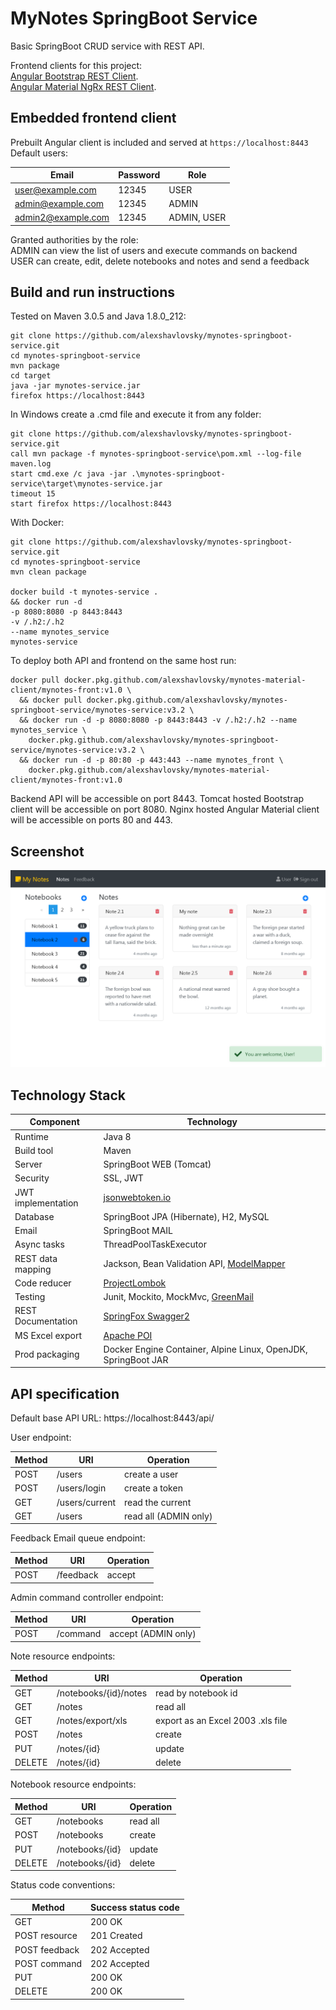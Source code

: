 # MyNotes SpringBoot Service

Basic SpringBoot CRUD service with REST API.

Frontend clients for this project:
<br>
[Angular Bootstrap REST Client](https://github.com/alexshavlovsky/mynotes-ng-client.git).
<br>
[Angular Material NgRx  REST Client](https://github.com/alexshavlovsky/mynotes-material-client.git).

## Embedded frontend client

Prebuilt Angular client is included and served at `https://localhost:8443`
<br>
Default users:

Email              |Password |Role
---                |---      |---
user@example.com   |12345    |USER
admin@example.com  |12345    |ADMIN
admin2@example.com |12345    |ADMIN, USER

Granted authorities by the role:
<br>
ADMIN can view the list of users and execute commands on backend
<br>
USER can create, edit, delete notebooks and notes and send a feedback

## Build and run instructions

Tested on Maven 3.0.5 and Java 1.8.0_212:
```
git clone https://github.com/alexshavlovsky/mynotes-springboot-service.git
cd mynotes-springboot-service
mvn package
cd target
java -jar mynotes-service.jar
firefox https://localhost:8443
```

In Windows create a .cmd file and execute it from any folder:
```
git clone https://github.com/alexshavlovsky/mynotes-springboot-service.git
call mvn package -f mynotes-springboot-service\pom.xml --log-file maven.log
start cmd.exe /c java -jar .\mynotes-springboot-service\target\mynotes-service.jar
timeout 15
start firefox https://localhost:8443
```

With Docker:
```
git clone https://github.com/alexshavlovsky/mynotes-springboot-service.git
cd mynotes-springboot-service
mvn clean package

docker build -t mynotes-service .
&& docker run -d
-p 8080:8080 -p 8443:8443
-v /.h2:/.h2
--name mynotes_service
mynotes-service
```

To deploy both API and frontend on the same host run:
```
docker pull docker.pkg.github.com/alexshavlovsky/mynotes-material-client/mynotes-front:v1.0 \
  && docker pull docker.pkg.github.com/alexshavlovsky/mynotes-springboot-service/mynotes-service:v3.2 \
  && docker run -d -p 8080:8080 -p 8443:8443 -v /.h2:/.h2 --name mynotes_service \
    docker.pkg.github.com/alexshavlovsky/mynotes-springboot-service/mynotes-service:v3.2 \
  && docker run -d -p 80:80 -p 443:443 --name mynotes_front \
    docker.pkg.github.com/alexshavlovsky/mynotes-material-client/mynotes-front:v1.0
``` 
Backend API will be accessible on port 8443.
Tomcat hosted Bootstrap client will be accessible on port 8080.
Nginx hosted Angular Material client will be accessible on ports 80 and 443.

## Screenshot

<p align="center">
  <img src="screenshots/3_user-notes.png?raw=true"/>
</p>

## Technology Stack

Component          | Technology
---                | ---
Runtime            | Java 8
Build tool         | Maven
Server             | SpringBoot WEB (Tomcat)
Security           | SSL, JWT
JWT implementation | [jsonwebtoken.io](https://github.com/jwtk/jjwt)
Database           | SpringBoot JPA (Hibernate), H2, MySQL         
Email              | SpringBoot MAIL
Async tasks        | ThreadPoolTaskExecutor
REST data mapping  | Jackson, Bean Validation API, [ModelMapper](https://github.com/modelmapper/modelmapper)
Code reducer       | [ProjectLombok](https://github.com/rzwitserloot/lombok)
Testing            | Junit, Mockito, MockMvc, [GreenMail](https://github.com/greenmail-mail-test/greenmail)
REST Documentation | [SpringFox Swagger2](https://github.com/springfox/springfox/releases)
MS Excel export    | [Apache POI](http://poi.apache.org/)
Prod packaging     | Docker Engine Container, Alpine Linux, OpenJDK, SpringBoot JAR

## API specification

Default base API URL: https://localhost:8443/api/

User endpoint:
                       
Method  |URI            |Operation
---     |---            |---
POST    |/users         |create a user
POST    |/users/login   |create a token
GET     |/users/current |read the current
GET     |/users         |read all (ADMIN only)

Feedback Email queue endpoint:
                       
Method  |URI            |Operation
---     |---            |---
POST    |/feedback      |accept

Admin command controller endpoint:
                       
Method  |URI            |Operation
---     |---            |---
POST    |/command       |accept (ADMIN only)

Note resource endpoints:

Method  |URI                   |Operation
---     |---                   |---
GET     |/notebooks/{id}/notes |read by notebook id
GET     |/notes                |read all
GET     |/notes/export/xls     |export as an Excel 2003 .xls file
POST    |/notes                |create
PUT     |/notes/{id}           |update
DELETE  |/notes/{id}           |delete

Notebook resource endpoints:

Method  |URI                   |Operation
---     |---                   |---
GET     |/notebooks            |read all
POST    |/notebooks            |create
PUT     |/notebooks/{id}       |update
DELETE  |/notebooks/{id}       |delete

Status code conventions:

Method         |Success status code
---            |---
GET            |200 OK
POST resource  |201 Created
POST feedback  |202 Accepted
POST command   |202 Accepted
PUT            |200 OK
DELETE         |200 OK

